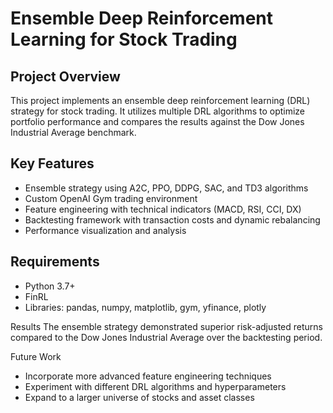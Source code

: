 # Ensemble Deep Reinforcement Learning for Stock Trading

## Project Overview
This project implements an ensemble deep reinforcement learning (DRL) strategy for stock trading. It utilizes multiple DRL algorithms to optimize portfolio performance and compares the results against the Dow Jones Industrial Average benchmark.

## Key Features
- Ensemble strategy using A2C, PPO, DDPG, SAC, and TD3 algorithms
- Custom OpenAI Gym trading environment
- Feature engineering with technical indicators (MACD, RSI, CCI, DX)
- Backtesting framework with transaction costs and dynamic rebalancing
- Performance visualization and analysis

## Requirements
- Python 3.7+
- FinRL
- Libraries: pandas, numpy, matplotlib, gym, yfinance, plotly

Results
The ensemble strategy demonstrated superior risk-adjusted returns compared to the Dow Jones Industrial Average over the backtesting period.

Future Work
- Incorporate more advanced feature engineering techniques
- Experiment with different DRL algorithms and hyperparameters
- Expand to a larger universe of stocks and asset classes
